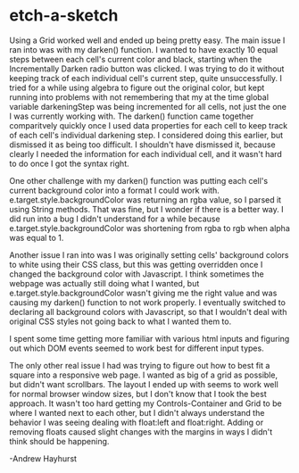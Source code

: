 # etch-a-sketch

Using a Grid worked well and ended up being pretty easy. The main issue I ran into was with my darken()
function. I wanted to have exactly 10 equal steps between each cell's current color and black, starting
when the Incrementally Darken radio button was clicked. I was trying to do it without keeping track of 
each individual cell's current step, quite unsuccessfully. I tried for a while using algebra to figure 
out the original color, but kept running into problems with not remembering that my at the time global 
variable darkeningStep was being incremented for all cells, not just the one I was currently working 
with. The darken() function came together comparitvely quickly once I used data properties for each cell 
to keep track of each cell's individual darkening step. I considered doing this earlier, but dismissed 
it as being too difficult. I shouldn't have dismissed it, because clearly I needed the information for 
each individual cell, and it wasn't hard to do once I got the syntax right.

One other challenge with my darken() function was putting each cell's current background color into
a format I could work with. e.target.style.backgroundColor was returning an rgba value, so I parsed it
using String methods. That was fine, but I wonder if there is a better way. I did run into a bug I 
didn't understand for a while because e.target.style.backgroundColor was shortening from rgba to rgb
when alpha was equal to 1.

Another issue I ran into was I was originally setting cells' background colors to white using their CSS
class, but this was getting overridden once I changed the background color with Javascript. I think
sometimes the webpage was actually still doing what I wanted, but e.target.style.backgroundColor wasn't
giving me the right value and was causing my darken() function to not work properly. I eventually 
switched to declaring all background colors with Javascript, so that I wouldn't deal with original CSS
styles not going back to what I wanted them to.

I spent some time getting more familiar with various html inputs and figuring out which DOM events seemed 
to work best for different input types.

The only other real issue I had was trying to figure out how to best fit a square into a responsive web page.
I wanted as big of a grid as possible, but didn't want scrollbars. The layout I ended up with seems to work 
well for normal browser window sizes, but I don't know that I took the best approach. It wasn't too hard 
getting my Controls-Container and Grid to be where I wanted next to each other, but I didn't always understand
the behavior I was seeing dealing with float:left and float:right. Adding or removing floats
caused slight changes with the margins in ways I didn't think should be happening.

-Andrew Hayhurst

